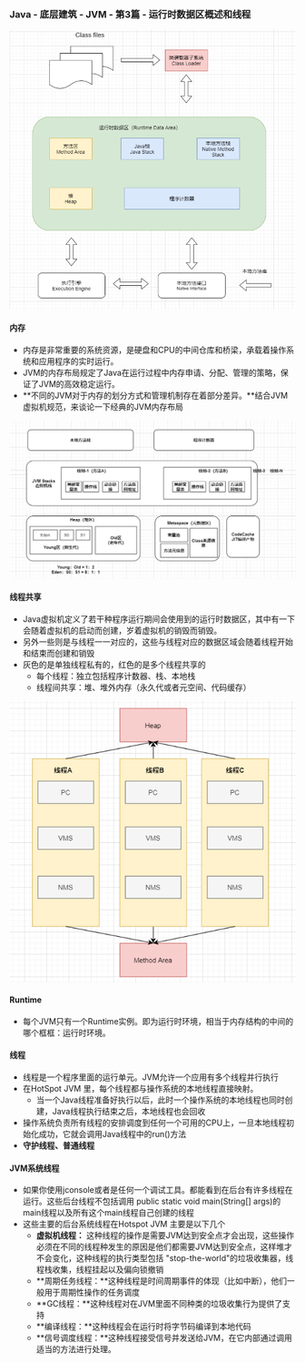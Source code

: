 ### Java - 底层建筑 - JVM - 第3篇 - 运行时数据区概述和线程

![](images/1597799674320.png)

#### 内存

- 内存是非常重要的系统资源，是硬盘和CPU的中间仓库和桥梁，承载着操作系统和应用程序的实时运行。
- JVM的内存布局规定了Java在运行过程中内存申请、分配、管理的策略，保证了JVM的高效稳定运行。
- **不同的JVM对于内存的划分方式和管理机制存在着部分差异。**结合JVM虚拟机规范，来谈论一下经典的JVM内存布局

![1597907359734](images/1597907359734.png)

#### 线程共享

- Java虚拟机定义了若干种程序运行期间会使用到的运行时数据区，其中有一下会随着虚拟机的启动而创建，岁着虚拟机的销毁而销毁。
- 另外一些则是与线程一一对应的，这些与线程对应的数据区域会随着线程开始和结束而创建和销毁
- 灰色的是单独线程私有的，红色的是多个线程共享的
  - 每个线程：独立包括程序计数器、栈、本地栈
  - 线程间共享：堆、堆外内存（永久代或者元空间、代码缓存）

![1597908056435](images/1597907850878.png)

#### Runtime

- 每个JVM只有一个Runtime实例。即为运行时环境，相当于内存结构的中间的哪个框框：运行时环境。

#### 线程

- 线程是一个程序里面的运行单元。JVM允许一个应用有多个线程并行执行
- 在HotSpot JVM 里，每个线程都与操作系统的本地线程直接映射。
  - 当一个Java线程准备好执行以后，此时一个操作系统的本地线程也同时创建，Java线程执行结束之后，本地线程也会回收
- 操作系统负责所有线程的安排调度到任何一个可用的CPU上，一旦本地线程初始化成功，它就会调用Java线程中的run()方法
- **守护线程、普通线程**

#### JVM系统线程

- 如果你使用jconsole或者是任何一个调试工具。都能看到在后台有许多线程在运行。这些后台线程不包括调用 public static void main(String[] args)的main线程以及所有这个main线程自己创建的线程
- 这些主要的后台系统线程在Hotspot JVM 主要是以下几个
  - **虚拟机线程：** 这种线程的操作是需要JVM达到安全点才会出现，这些操作必须在不同的线程种发生的原因是他们都需要JVM达到安全点，这样堆才不会变化，这种线程的执行类型包括 "stop-the-world"的垃圾收集器，线程栈收集，线程挂起以及偏向锁撤销
  - **周期任务线程：**这种线程是时间周期事件的体现（比如中断），他们一般用于周期性操作的任务调度
  - **GC线程：**这种线程对在JVM里面不同种类的垃圾收集行为提供了支持
  - **编译线程：**这种线程会在运行时将字节码编译到本地代码
  - **信号调度线程：**这种线程接受信号并发送给JVM，在它内部通过调用适当的方法进行处理。